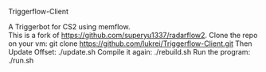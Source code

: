 Triggerflow-Client<br>

A Triggerbot for CS2 using memflow.<br>
This is a fork of https://github.com/superyu1337/radarflow2. 
Clone the repo on your vm:
git clone https://github.com/lukrei/Triggerflow-Client.git 
Then Update Offset:
./update.sh
Compile it again:
./rebuild.sh 
Run the program:
./run.sh
